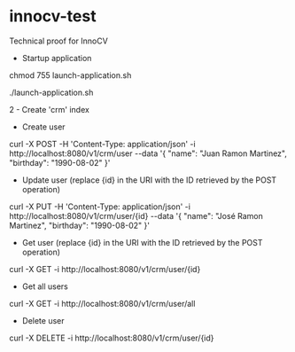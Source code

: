 # innocv-test
Technical proof for InnoCV

* Startup application

chmod 755 launch-application.sh

./launch-application.sh



2 - Create 'crm' index











- Create user

curl -X POST -H 'Content-Type: application/json' -i http://localhost:8080/v1/crm/user --data '{
"name": "Juan Ramon Martinez",
"birthday": "1990-08-02"
}'

- Update user (replace {id} in the URI with the ID retrieved by the POST operation)

curl -X PUT -H 'Content-Type: application/json' -i http://localhost:8080/v1/crm/user/{id} --data '{
"name": "José Ramon Martinez",
"birthday": "1990-08-02"
}'

- Get user (replace {id} in the URI with the ID retrieved by the POST operation)

curl -X GET -i http://localhost:8080/v1/crm/user/{id}

- Get all users

curl -X GET -i http://localhost:8080/v1/crm/user/all

-  Delete user

curl -X DELETE -i http://localhost:8080/v1/crm/user/{id}